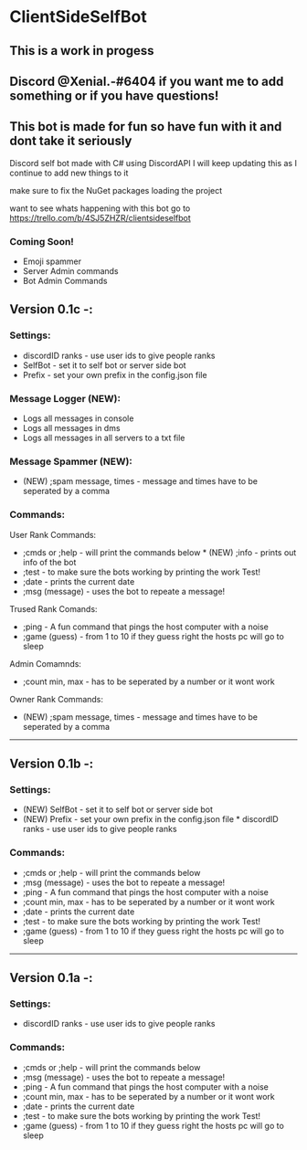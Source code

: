 # ClientSideSelfBot
## This is a work in progess
## Discord @Xenial.-#6404 if you want me to add something or if you have questions!
## This bot is made for fun so have fun with it and dont take it seriously 

Discord self bot made with C# using DiscordAPI I will keep updating this as I continue to add new things to it

make sure to fix the NuGet packages loading the project

want to see whats happening with this bot go to https://trello.com/b/4SJ5ZHZR/clientsideselfbot

### Coming Soon!
* Emoji spammer
* Server Admin commands
* Bot Admin Commands

## Version 0.1c -:
### Settings:
  * discordID ranks - use user ids to give people ranks
  * SelfBot - set it to self bot or server side bot
  * Prefix - set your own prefix in the config.json file

### Message Logger (NEW):
  * Logs all messages in console
  * Logs all messages in dms
  * Logs all messages in all servers to a txt file
		
### Message Spammer (NEW):
  * (NEW) ;spam message, times - message and times have to be seperated by a comma

### Commands:

  User Rank Commands:
  * ;cmds or ;help - will print the commands below
		* (NEW) ;info - prints out info of the bot
  * ;test - to make sure the bots working by printing the work Test!
  * ;date - prints the current date
  * ;msg (message) - uses the bot to repeate a message!
  
  Trused Rank Comands:
  * ;ping - A fun command that pings the host computer with a noise
  * ;game (guess) - from 1 to 10 if they guess right the hosts pc will go to sleep
  
  Admin Comamnds:
  * ;count min, max - has to be seperated by a number or it wont work
  
  Owner Rank Commands:
  * (NEW) ;spam message, times - message and times have to be seperated by a comma

--------------------------------------------------------------------------------------------------------

## Version 0.1b -:

### Settings:
  * (NEW) SelfBot - set it to self bot or server side bot
  * (NEW) Prefix - set your own prefix in the config.json file
		* discordID ranks - use user ids to give people ranks
		
### Commands:
  * ;cmds or ;help - will print the commands below
  * ;msg (message) - uses the bot to repeate a message!
  * ;ping - A fun command that pings the host computer with a noise
  * ;count min, max - has to be seperated by a number or it wont work
  * ;date - prints the current date
  * ;test - to make sure the bots working by printing the work Test!
  * ;game (guess) - from 1 to 10 if they guess right the hosts pc will go to sleep

--------------------------------------------------------------------------------------------------------

## Version 0.1a -:
### Settings:
  * discordID ranks - use user ids to give people ranks
  
### Commands:
  * ;cmds or ;help - will print the commands below
  * ;msg (message) - uses the bot to repeate a message!
  * ;ping - A fun command that pings the host computer with a noise
  * ;count min, max - has to be seperated by a number or it wont work
  * ;date - prints the current date
  * ;test - to make sure the bots working by printing the work Test!
  * ;game (guess) - from 1 to 10 if they guess right the hosts pc will go to sleep
